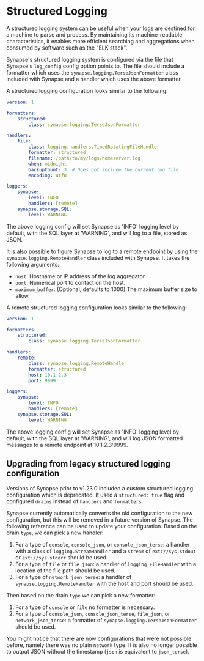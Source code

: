 # Structured Logging

A structured logging system can be useful when your logs are destined for a
machine to parse and process. By maintaining its machine-readable characteristics,
it enables more efficient searching and aggregations when consumed by software
such as the "ELK stack".

Synapse's structured logging system is configured via the file that Synapse's
`log_config` config option points to. The file should include a formatter which
uses the `synapse.logging.TerseJsonFormatter` class included with Synapse and a
handler which uses the above formatter.

A structured logging configuration looks similar to the following:

```yaml
version: 1

formatters:
    structured:
        class: synapse.logging.TerseJsonFormatter

handlers:
    file:
        class: logging.handlers.TimedRotatingFileHandler
        formatter: structured
        filename: /path/to/my/logs/homeserver.log
        when: midnight
        backupCount: 3  # Does not include the current log file.
        encoding: utf8

loggers:
    synapse:
        level: INFO
        handlers: [remote]
    synapse.storage.SQL:
        level: WARNING
```

The above logging config will set Synapse as 'INFO' logging level by default,
with the SQL layer at 'WARNING', and will log to a file, stored as JSON.

It is also possible to figure Synapse to log to a remote endpoint by using the
`synapse.logging.RemoteHandler` class included with Synapse. It takes the
following arguments:

- `host`: Hostname or IP address of the log aggregator.
- `port`: Numerical port to contact on the host.
- `maximum_buffer`: (Optional, defaults to 1000) The maximum buffer size to allow.

A remote structured logging configuration looks similar to the following:

```yaml
version: 1

formatters:
    structured:
        class: synapse.logging.TerseJsonFormatter

handlers:
    remote:
        class: synapse.logging.RemoteHandler
        formatter: structured
        host: 10.1.2.3
        port: 9999

loggers:
    synapse:
        level: INFO
        handlers: [remote]
    synapse.storage.SQL:
        level: WARNING
```

The above logging config will set Synapse as 'INFO' logging level by default,
with the SQL layer at 'WARNING', and will log JSON formatted messages to a
remote endpoint at 10.1.2.3:9999.

## Upgrading from legacy structured logging configuration

Versions of Synapse prior to v1.23.0 included a custom structured logging
configuration which is deprecated. It used a `structured: true` flag and
configured `drains` instead of ``handlers`` and `formatters`.

Synapse currently automatically converts the old configuration to the new
configuration, but this will be removed in a future version of Synapse. The
following reference can be used to update your configuration. Based on the drain
`type`, we can pick a new handler:

1. For a type of `console`, `console_json`, or `console_json_terse`: a handler
   with a class of `logging.StreamHandler` and a `stream` of `ext://sys.stdout`
   or `ext://sys.stderr` should be used.
2. For a type of `file` or `file_json`: a handler of `logging.FileHandler` with
   a location of the file path should be used.
3. For a type of `network_json_terse`: a handler of `synapse.logging.RemoteHandler`
   with the host and port should be used.

Then based on the drain `type` we can pick a new formatter:

1. For a type of `console` or `file` no formatter is necessary.
2. For a type of `console_json`, `console_json_terse`, `file_json`, or
   `network_json_terse`: a formatter of `synapse.logging.TerseJsonFormatter`
   should be used.

You might notice that there are now configurations that were not possible before,
namely there was no plain `network` type. It is also no longer possible to output
JSON without the timestamp (`json` is equivalent to `json_terse`).
